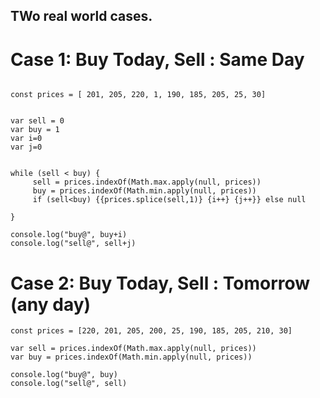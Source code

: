 
## TWo real world cases. 
# Case 1: Buy Today, Sell : Same Day
```

const prices = [ 201, 205, 220, 1, 190, 185, 205, 25, 30]


var sell = 0
var buy = 1
var i=0
var j=0


while (sell < buy) {
     sell = prices.indexOf(Math.max.apply(null, prices))
     buy = prices.indexOf(Math.min.apply(null, prices))
     if (sell<buy) {{prices.splice(sell,1)} {i++} {j++}} else null

}

console.log("buy@", buy+i)
console.log("sell@", sell+j)
```

# Case 2: Buy Today, Sell : Tomorrow (any day)

```
const prices = [220, 201, 205, 200, 25, 190, 185, 205, 210, 30]

var sell = prices.indexOf(Math.max.apply(null, prices))
var buy = prices.indexOf(Math.min.apply(null, prices))

console.log("buy@", buy)
console.log("sell@", sell)

```
